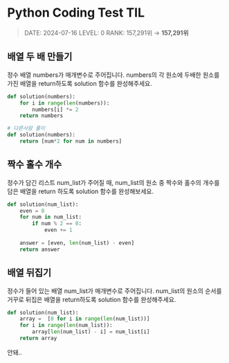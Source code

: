 #  Python Coding Test TIL
> DATE: 2024-07-16
LEVEL: 0
RANK: 157,291위 → **157,291위**

## 배열 두 배 만들기
정수 배열 numbers가 매개변수로 주어집니다. numbers의 각 원소에 두배한 원소를 가진 배열을 return하도록 solution 함수를 완성해주세요.
```python
def solution(numbers):
    for i in range(len(numbers)):
        numbers[i] *= 2
    return numbers

# 다른사람 풀이
def solution(numbers):
    return [num*2 for num in numbers]
```

## 짝수 홀수 개수
정수가 담긴 리스트 num_list가 주어질 때, num_list의 원소 중 짝수와 홀수의 개수를 담은 배열을 return 하도록 solution 함수를 완성해보세요.
```python
def solution(num_list):
    even = 0
    for num in num_list:
        if num % 2 == 0:
            even += 1
    
    answer = [even, len(num_list) - even]
    return answer
```

## 배열 뒤집기
정수가 들어 있는 배열 num_list가 매개변수로 주어집니다. num_list의 원소의 순서를 거꾸로 뒤집은 배열을 return하도록 solution 함수를 완성해주세요.
```python
def solution(num_list):
    array =  [0 for i in range(len(num_list))]
    for i in range(len(num_list)):
        array[len(num_list) - i] = num_list[i]
    return array
```
안돼.. 
